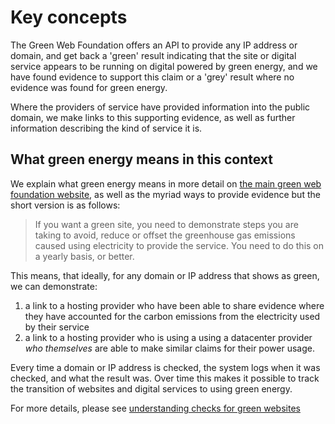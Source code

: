 # Key concepts

The Green Web Foundation offers an API to provide any IP address or domain, and get back a 'green' result indicating that the site or digital service appears to be running on digital powered by green energy, and we have found evidence to support this claim or a 'grey' result where no evidence was found for green energy.

Where the providers of service have provided information into the public domain, we make links to this supporting evidence, as well as further information describing the kind of service it is.

## What green energy means in this context

We explain what green energy means in more detail on [the main green web foundation website][], as well as the myriad ways to provide evidence but the short version is as follows:

[the main green web foundation website]: https://www.thegreenwebfoundation.org/what-we-accept-as-evidence-of-green-power/

> If you want a green site, you need to demonstrate steps you are taking to avoid, reduce or offset the greenhouse gas emissions caused using electricity to provide the service. You need to do this on a yearly basis, or better.

This means, that ideally, for any domain or IP address that shows as green, we can demonstrate:

1. a link to a hosting provider who have been able to share evidence where they have accounted for the carbon emissions from the electricity used by their service
2. a link to a hosting provider who is using a using a datacenter provider _who themselves_ are able to make similar claims for their power usage.

Every time a domain or IP address is checked, the system logs when it was checked, and what the result was. Over time this makes it possible to track the transition of websites and digital services to using green energy.

For more details, please see [understanding checks for green websites](how-we-check-for-green.md)

